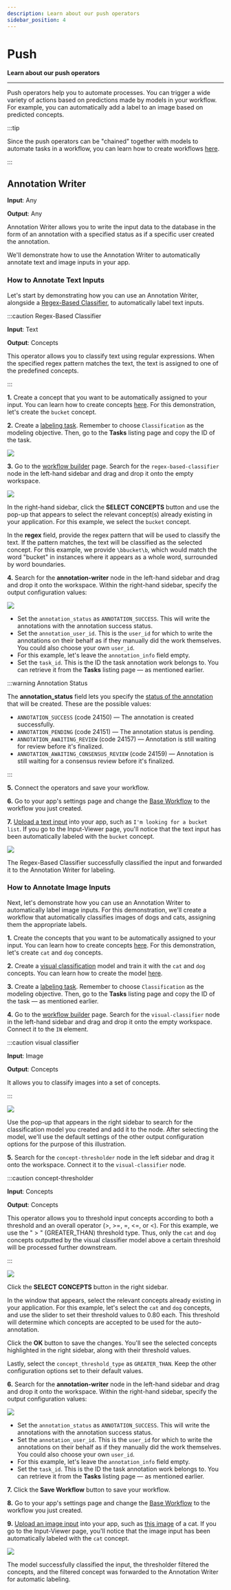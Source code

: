 ```yaml
---
description: Learn about our push operators
sidebar_position: 4
---
```


# Push

**Learn about our push operators**
<hr />

Push operators help you to automate processes. You can trigger a wide variety of actions based on predictions made by models in your workflow. For example, you can automatically add a label to an image based on predicted concepts.

:::tip

Since the push operators can be "chained" together with models to automate tasks in a workflow, you can learn how to create workflows [here](https://docs.clarifai.com/portal-guide/workflows/working_with_workflows##step-2-create-a-new-workflow). 

:::

## Annotation Writer 

**Input**: Any

**Output**: Any

Annotation Writer allows you to write the input data to the database in the form of an annotation with a specified status as if a specific user created the annotation. 

We'll demonstrate how to use the Annotation Writer to automatically annotate text and image inputs in your app.

### How to Annotate Text Inputs

Let's start by demonstrating how you can use an Annotation Writer, alongside a [Regex-Based Classifier](https://docs.clarifai.com/portal-guide/agent-system-operators/algorithmic-predict#regex-based-classifier), to automatically label text inputs.


:::caution Regex-Based Classifier

**Input**: Text

**Output**: Concepts

This operator allows you to classify text using regular expressions. When the specified regex pattern matches the text, the text is assigned to one of the predefined concepts.

:::

**1.** Create a concept that you want to be automatically assigned to your input. You can learn how to create concepts [here](https://docs.clarifai.com/portal-guide/concepts/create-get-update-delete). For this demonstration, let's create the `bucket` concept. 

**2.** Create a [labeling task](https://docs.clarifai.com/portal-guide/annotate/create-a-task). Remember to choose `Classification` as the modeling objective. Then, go to the **Tasks** listing page and copy the ID of the task. 

![](/img/others/annotation_writer_1.png)

**3.** Go to the [workflow builder](https://docs.clarifai.com/portal-guide/workflows/working_with_workflows/) page. Search for the `regex-based-classifier` node in the left-hand sidebar and drag and drop it onto the empty workspace.

![](/img/others/annotation_writer_1_1.png)

In the right-hand sidebar, click the **SELECT CONCEPTS** button and use the pop-up that appears to select the relevant concept(s) already existing in your application. For this example, we select the `bucket` concept. 

In the **regex** field, provide the regex pattern that will be used to classify the text. If the pattern matches, the text will be classified as the selected concept. For this example, we provide `\bbucket\b`, which would match the word "bucket" in instances where it appears as a whole word, surrounded by word boundaries.

**4.** Search for the **annotation-writer** node in the left-hand sidebar and drag and drop it onto the workspace. Within the right-hand sidebar, specify the output configuration values:

![](/img/others/annotation_writer_2.png)

- Set the `annotation_status` as `ANNOTATION_SUCCESS`. This will write the annotations with the annotation success status.
- Set the `annotation_user_id`. This is the `user_id` for which to write the annotations on their behalf as if they manually did the work themselves. You could also choose your own `user_id`.
- For this example, let's leave the `annotation_info` field empty.
- Set the `task_id`. This is the ID the task annotation work belongs to. You can retrieve it from the **Tasks** listing page — as mentioned earlier.

:::warning Annotation Status

The **annotation_status** field lets you specify the [status of the annotation](https://docs.clarifai.com/api-guide/advanced-topics/status-codes#annotation-related-codes-24xxx) that will be created. These are the possible values:

- `ANNOTATION_SUCCESS` (code 24150) — The annotation is created successfully. 
- `ANNOTATION_PENDING` (code 24151) — The annotation status is pending.
- `ANNOTATION_AWAITING_REVIEW` (code 24157) — Annotation is still waiting for review before it's finalized.
- `ANNOTATION_AWAITING_CONSENSUS_REVIEW` (code 24159) — Annotation is still waiting for a consensus review before it's finalized.

:::

**5.** Connect the operators and save your workflow. 

**6.** Go to your app's settings page and change the [Base Workflow](https://docs.clarifai.com/portal-guide/workflows/base-workflows/#how-to-change-a-base-workflow) to the workflow you just created. 

**7.** [Upload a text input](https://docs.clarifai.com/portal-guide/data/#upload-inputs) into your app, such as `I'm looking for a bucket list`. If you go to the Input-Viewer page, you'll notice that the text input has been automatically labeled with the `bucket` concept. 

![](/img/others/annotation_writer_3.png)

The Regex-Based Classifier successfully classified the input and forwarded it to the Annotation Writer for labeling. 

### How to Annotate Image Inputs

Next, let's demonstrate how you can use an Annotation Writer to automatically label image inputs. For this demonstration, we'll create a workflow that automatically classifies images of dogs and cats, assigning them the appropriate labels.

**1.** Create the concepts that you want to be automatically assigned to your input. You can learn how to create concepts [here](https://docs.clarifai.com/portal-guide/concepts/create-get-update-delete). For this demonstration, let's create `cat` and `dog` concepts. 

**2.** Create a [visual classification](https://docs.clarifai.com/portal-guide/model/model-types/visual-classifier) model and train it with the `cat` and `dog` concepts. You can learn how to create the model [here](https://docs.clarifai.com/portal-guide/model/deep-training/#how-to-fine-tune-a-model).

**3.** Create a [labeling task](https://docs.clarifai.com/portal-guide/annotate/create-a-task). Remember to choose `Classification` as the modeling objective. Then, go to the **Tasks** listing page and copy the ID of the task — as mentioned earlier. 

**4.**  Go to the [workflow builder](https://docs.clarifai.com/portal-guide/workflows/working_with_workflows/) page. Search for the `visual-classifier` node in the left-hand sidebar and drag and drop it onto the empty workspace. Connect it to the `IN` element.

:::caution visual classifier

**Input**: Image

**Output**: Concepts

It allows you to classify images into a set of concepts. 

:::
 
![](/img/others/annotation_writer_4.png)

Use the pop-up that appears in the right sidebar to search for the classification model you created and add it to the node. After selecting the model, we'll use the default settings of the other output configuration options for the purpose of this illustration.

**5.** Search for the `concept-thresholder` node in the left sidebar and drag it onto the workspace. Connect it to the `visual-classifier` node.

:::caution concept-thresholder

**Input**: Concepts

**Output**: Concepts

This operator allows you to threshold input concepts according to both a threshold and an overall operator (>, >=, =, \<=, or \<). For this example, we use the " > " (GREATER_THAN) threshold type. Thus, only the `cat` and `dog` concepts outputted by the visual classifier model above a certain threshold will be processed further downstream. 

:::

![](/img/others/annotation_writer_5.png)

Click the **SELECT CONCEPTS** button in the right sidebar.

In the window that appears, select the relevant concepts already existing in your application. For this example, let's select the `cat` and `dog` concepts, and use the slider to set their threshold values to 0.80 each. This threshold will determine which concepts are accepted to be used for the auto-annotation.

Click the **OK** button to save the changes. You'll see the selected concepts highlighted in the right sidebar, along with their threshold values.

Lastly, select the `concept_threshold_type` as `GREATER_THAN`. Keep the other configuration options set to their default values.

**6.** Search for the **annotation-writer** node in the left-hand sidebar and drag and drop it onto the workspace. Within the right-hand sidebar, specify the output configuration values:

![](/img/others/annotation_writer_6.png)

- Set the `annotation_status` as `ANNOTATION_SUCCESS`. This will write the annotations with the annotation success status.
- Set the `annotation_user_id`. This is the `user_id` for which to write the annotations on their behalf as if they manually did the work themselves. You could also choose your own `user_id`.
- For this example, let's leave the `annotation_info` field empty.
- Set the `task_id`. This is the ID the task annotation work belongs to. You can retrieve it from the **Tasks** listing page — as mentioned earlier.

**7.** Click the **Save Workflow** button to save your workflow. 

**8.** Go to your app's settings page and change the [Base Workflow](https://docs.clarifai.com/portal-guide/workflows/base-workflows/#how-to-change-a-base-workflow) to the workflow you just created. 

**9.** [Upload an image input](https://docs.clarifai.com/portal-guide/data/#upload-inputs) into your app, such as [this image](https://samples.clarifai.com/cat1.jpeg
) of a cat. If you go to the Input-Viewer page, you'll notice that the image input has been automatically labeled with the `cat` concept. 

![](/img/others/annotation_writer_7.png)

The model successfully classified the input, the thresholder filtered the concepts, and the filtered concept was forwarded to the Annotation Writer for automatic labeling. 